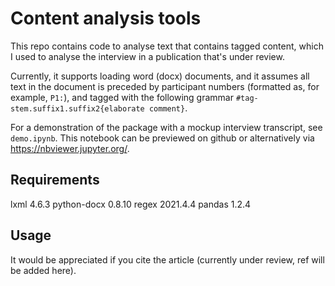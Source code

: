 # Content analysis tools
This repo contains code to analyse text that contains tagged content, which I used to analyse the interview in a publication that's under review. 

Currently, it supports loading word (docx) documents, and it assumes all text in the document is preceded by participant numbers (formatted as, for example, `P1:`), and tagged with the following grammar `#tag-stem.suffix1.suffix2{elaborate comment}`. 

For a demonstration of the package with a mockup interview transcript, see `demo.ipynb`. This notebook can be previewed on github or alternatively via https://nbviewer.jupyter.org/.


## Requirements
lxml                4.6.3
python-docx         0.8.10
regex               2021.4.4
pandas              1.2.4


## Usage
It would be appreciated if you cite the article (currently under review, ref will be added here). 

